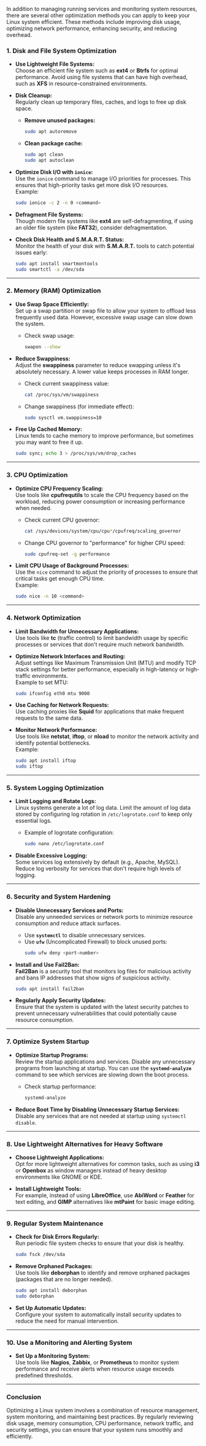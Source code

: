 In addition to managing running services and monitoring system resources, there are several other optimization methods you can apply to keep your Linux system efficient. These methods include improving disk usage, optimizing network performance, enhancing security, and reducing overhead.

### **1. Disk and File System Optimization**

- **Use Lightweight File Systems:**  
  Choose an efficient file system such as **ext4** or **Btrfs** for optimal performance. Avoid using file systems that can have high overhead, such as **XFS** in resource-constrained environments.

- **Disk Cleanup:**  
  Regularly clean up temporary files, caches, and logs to free up disk space.  
  - **Remove unused packages:**  
    ```bash
    sudo apt autoremove
    ```
  - **Clean package cache:**  
    ```bash
    sudo apt clean
    sudo apt autoclean
    ```

- **Optimize Disk I/O with `ionice`:**  
  Use the `ionice` command to manage I/O priorities for processes. This ensures that high-priority tasks get more disk I/O resources.  
  Example:  
  ```bash
  sudo ionice -c 2 -n 0 <command>
  ```

- **Defragment File Systems:**  
  Though modern file systems like **ext4** are self-defragmenting, if using an older file system (like **FAT32**), consider defragmentation.

- **Check Disk Health and S.M.A.R.T. Status:**  
  Monitor the health of your disk with **S.M.A.R.T.** tools to catch potential issues early:  
  ```bash
  sudo apt install smartmontools
  sudo smartctl -a /dev/sda
  ```

---

### **2. Memory (RAM) Optimization**

- **Use Swap Space Efficiently:**  
  Set up a swap partition or swap file to allow your system to offload less frequently used data. However, excessive swap usage can slow down the system.
  - Check swap usage:  
    ```bash
    swapon --show
    ```

- **Reduce Swappiness:**  
  Adjust the **swappiness** parameter to reduce swapping unless it's absolutely necessary. A lower value keeps processes in RAM longer.
  - Check current swappiness value:  
    ```bash
    cat /proc/sys/vm/swappiness
    ```
  - Change swappiness (for immediate effect):  
    ```bash
    sudo sysctl vm.swappiness=10
    ```

- **Free Up Cached Memory:**  
  Linux tends to cache memory to improve performance, but sometimes you may want to free it up.  
  ```bash
  sudo sync; echo 3 > /proc/sys/vm/drop_caches
  ```

---

### **3. CPU Optimization**

- **Optimize CPU Frequency Scaling:**  
  Use tools like **cpufrequtils** to scale the CPU frequency based on the workload, reducing power consumption or increasing performance when needed.
  - Check current CPU governor:  
    ```bash
    cat /sys/devices/system/cpu/cpu*/cpufreq/scaling_governor
    ```
  - Change CPU governor to "performance" for higher CPU speed:  
    ```bash
    sudo cpufreq-set -g performance
    ```

- **Limit CPU Usage of Background Processes:**  
  Use the `nice` command to adjust the priority of processes to ensure that critical tasks get enough CPU time.  
  Example:  
  ```bash
  sudo nice -n 10 <command>
  ```

---

### **4. Network Optimization**

- **Limit Bandwidth for Unnecessary Applications:**  
  Use tools like **tc** (traffic control) to limit bandwidth usage by specific processes or services that don't require much network bandwidth.

- **Optimize Network Interfaces and Routing:**  
  Adjust settings like Maximum Transmission Unit (MTU) and modify TCP stack settings for better performance, especially in high-latency or high-traffic environments.  
  Example to set MTU:  
  ```bash
  sudo ifconfig eth0 mtu 9000
  ```

- **Use Caching for Network Requests:**  
  Use caching proxies like **Squid** for applications that make frequent requests to the same data.

- **Monitor Network Performance:**  
  Use tools like **netstat**, **iftop**, or **nload** to monitor the network activity and identify potential bottlenecks.  
  Example:  
  ```bash
  sudo apt install iftop
  sudo iftop
  ```

---

### **5. System Logging Optimization**

- **Limit Logging and Rotate Logs:**  
  Linux systems generate a lot of log data. Limit the amount of log data stored by configuring log rotation in `/etc/logrotate.conf` to keep only essential logs.
  - Example of logrotate configuration:  
    ```bash
    sudo nano /etc/logrotate.conf
    ```

- **Disable Excessive Logging:**  
  Some services log extensively by default (e.g., Apache, MySQL). Reduce log verbosity for services that don't require high levels of logging.

---

### **6. Security and System Hardening**

- **Disable Unnecessary Services and Ports:**  
  Disable any unneeded services or network ports to minimize resource consumption and reduce attack surfaces.  
  - Use **`systemctl`** to disable unnecessary services.  
  - Use **`ufw`** (Uncomplicated Firewall) to block unused ports:  
    ```bash
    sudo ufw deny <port-number>
    ```

- **Install and Use Fail2Ban:**  
  **Fail2Ban** is a security tool that monitors log files for malicious activity and bans IP addresses that show signs of suspicious activity.  
  ```bash
  sudo apt install fail2ban
  ```

- **Regularly Apply Security Updates:**  
  Ensure that the system is updated with the latest security patches to prevent unnecessary vulnerabilities that could potentially cause resource consumption.

---

### **7. Optimize System Startup**

- **Optimize Startup Programs:**  
  Review the startup applications and services. Disable any unnecessary programs from launching at startup. You can use the **`systemd-analyze`** command to see which services are slowing down the boot process.
  - Check startup performance:  
    ```bash
    systemd-analyze
    ```

- **Reduce Boot Time by Disabling Unnecessary Startup Services:**  
  Disable any services that are not needed at startup using `systemctl disable`.

---

### **8. Use Lightweight Alternatives for Heavy Software**

- **Choose Lightweight Applications:**  
  Opt for more lightweight alternatives for common tasks, such as using **i3** or **Openbox** as window managers instead of heavy desktop environments like GNOME or KDE.

- **Install Lightweight Tools:**  
  For example, instead of using **LibreOffice**, use **AbiWord** or **Feather** for text editing, and **GIMP** alternatives like **mtPaint** for basic image editing.

---

### **9. Regular System Maintenance**

- **Check for Disk Errors Regularly:**  
  Run periodic file system checks to ensure that your disk is healthy.  
  ```bash
  sudo fsck /dev/sda
  ```

- **Remove Orphaned Packages:**  
  Use tools like **deborphan** to identify and remove orphaned packages (packages that are no longer needed).  
  ```bash
  sudo apt install deborphan
  sudo deborphan
  ```

- **Set Up Automatic Updates:**  
  Configure your system to automatically install security updates to reduce the need for manual intervention.

---

### **10. Use a Monitoring and Alerting System**

- **Set Up a Monitoring System:**  
  Use tools like **Nagios**, **Zabbix**, or **Prometheus** to monitor system performance and receive alerts when resource usage exceeds predefined thresholds.

---

### **Conclusion**

Optimizing a Linux system involves a combination of resource management, system monitoring, and maintaining best practices. By regularly reviewing disk usage, memory consumption, CPU performance, network traffic, and security settings, you can ensure that your system runs smoothly and efficiently.
